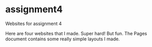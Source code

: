 assignment4
===========

Websites for assignment 4

Here are four websites that I made. Super hard! But fun.
The Pages document contains some really simple layouts I made.
